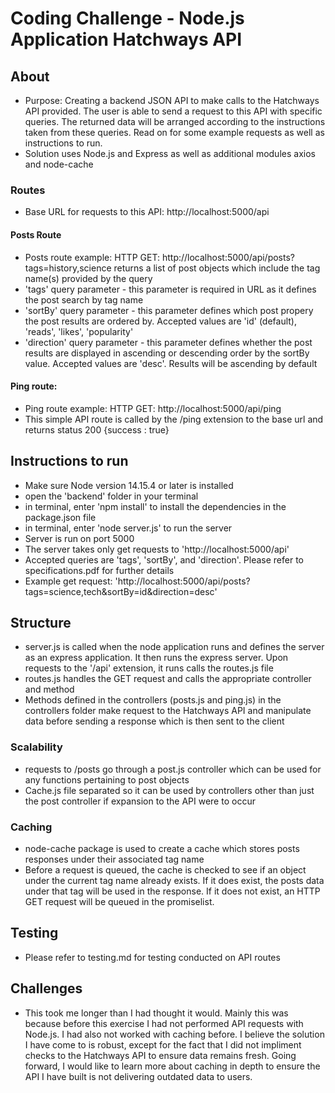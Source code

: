 # Coding Challenge - Node.js Application Hatchways API
## About
- Purpose: Creating a backend JSON API to make calls to the Hatchways API provided. The user is able to send a request to this API with specific queries. The returned data will be arranged according to the instructions taken from these queries. Read on for some example requests as well as instructions to run.
- Solution uses Node.js and Express as well as additional modules axios and node-cache
### Routes
- Base URL for requests to this API: http://localhost:5000/api
#### Posts Route
- Posts route example: HTTP GET: http://localhost:5000/api/posts?tags=history,science returns a list of post objects which include the tag name(s) provided by the query
- 'tags' query parameter - this parameter is required in URL as it defines the post search by tag name
- 'sortBy' query parameter - this parameter defines which post propery the post results are ordered by. Accepted values are 'id' (default), 'reads', 'likes', 'popularity'
- 'direction' query parameter - this parameter defines whether the post results are displayed in ascending or descending order by the sortBy value. Accepted values are 'desc'. Results will be ascending by default
#### Ping route:
- Ping route example: HTTP GET: http://localhost:5000/api/ping
- This simple API route is called by the /ping extension to the base url and returns status 200 {success : true} 
## Instructions to run
- Make sure Node version 14.15.4 or later is installed
- open the 'backend' folder in your terminal
- in terminal, enter 'npm install' to install the dependencies in the package.json file
- in terminal, enter 'node server.js' to run the server
- Server is run on port 5000
- The server takes only get requests to 'http://localhost:5000/api'
- Accepted queries are 'tags', 'sortBy', and 'direction'. Please refer to specifications.pdf for further details
- Example get request: 'http://localhost:5000/api/posts?tags=science,tech&sortBy=id&direction=desc'

## Structure
- server.js is called when the node application runs and defines the server as an express application. It then runs the express server. Upon requests to the '/api' extension, it runs calls the routes.js file
- routes.js handles the GET request and calls the appropriate controller and method
- Methods defined in the controllers (posts.js and ping.js) in the controllers folder make request to the Hatchways API and manipulate data before sending a response which is then sent to the client
### Scalability 
- requests to /posts go through a post.js controller which can be used for any functions pertaining to post objects
- Cache.js file separated so it can be used by controllers other than just the post controller if expansion to the API were to occur
### Caching
- node-cache package is used to create a cache which stores posts responses under their associated tag name
- Before a request is queued, the cache is checked to see if an object under the current tag name already exists. If it does exist, the posts data under that tag will be used in the response. If it does not exist, an HTTP GET request will be queued in the promiselist. 

## Testing
- Please refer to testing.md for testing conducted on API routes

## Challenges 
- This took me longer than I had thought it would. Mainly this was because before this exercise I had not performed API requests with Node.js. I had also not worked with caching before. I believe the solution I have come to is robust, except for the fact that I did not impliment checks to the Hatchways API to ensure data remains fresh. Going forward, I would like to learn more about caching in depth to ensure the API I have built is not delivering outdated data to users.
